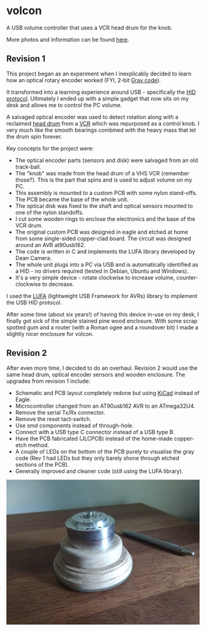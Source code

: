 # volcon

A USB volume controller that uses a VCR head drum for the knob.

More photos and information can be found [here][link_clews_volcon].

## Revision 1

This project began as an experiment when I inexplicably decided to learn how an optical rotary encoder worked (FYI, 2-bit [Gray code][link_web_gray_code]).

It transformed into a learning experience around USB - specifically the [HID protocol][link_web_hid]. Ultimately I ended up with a simple gadget that now sits on my desk and allows me to control the PC volume.

A salvaged optical encoder was used to detect rotation along with a reclaimed [head drum][link_web_head_drum] from a [VCR][link_web_vcr] which was repurposed as a control knob. I very much like the smooth bearings combined with the heavy mass that let the drum spin forever.

Key concepts for the project were:

* The optical encoder parts (sensors and disk) were salvaged from an old track-ball.
* The "knob" was made from the head drum of a VHS VCR (remember those?). This is the part that spins and is used to adjust volume on my PC.
* This assembly is mounted to a custom PCB with some nylon stand-offs. The PCB became the base of the whole unit.
* The optical disk was fixed to the shaft and optical sensors mounted to one of the nylon standoffs.
* I cut some wooden rings to enclose the electronics and the base of the VCR drum.
* The original custom PCB was designed in eagle and etched at home from some single-sided copper-clad board. The circuit was designed around an AVR at90usb162.
* The code is written in C and implements the LUFA library developed by Dean Camera.
* The whole unit plugs into a PC via USB and is automatically identified as a HID - no drivers required (tested in Debian, Ubuntu and Windows).
* It's a very simple device - rotate clockwise to increase volume, counter-clockwise to decrease.

I used the [LUFA][link_web_lufa] (lightweight USB Framework for AVRs) library to implement the USB HID protocol.

After some time (about six years!) of having this device in-use on my desk, I finally got sick of the simple stained pine wood enclosure. With some scrap spotted gum and a router (with a Roman ogee and a roundover bit) I made a slightly nicer enclosure for volcon.

## Revision 2

After even more time, I decided to do an overhaul. Revision 2 would use the same head drum, optical encoder sensors and wooden enclosure. The upgrades from revision 1 include:
* Schematic and PCB layout completely redone but using [KiCad][link_web_kicad] instead of Eagle.
* Microcontroller changed from an AT90usb162 AVR to an ATmega32U4.
* Remove the serial Tx/Rx connector.
* Remove the reset tact-switch.
* Use smd components instead of through-hole.
* Connect with a USB type C connector instead of a USB type B.
* Have the PCB fabricated (JLCPCB) instead of the home-made copper-etch method.
* A couple of LEDs on the bottom of the PCB purely to visualise the gray code (Rev 1 had LEDs but they only barely shone through etched sections of the PCB).
* Generally improved and cleaner code (still using the LUFA library).

![The completed volcon.][link_image_volcon]

[link_image_volcon]:volcon.jpg

[link_clews_volcon]:https://clews.pro/projects/volcon.php

[link_web_gray_code]:https://en.wikipedia.org/wiki/Gray_code
[link_web_head_drum]:https://en.wikipedia.org/wiki/File:Kopftrommel_2.jpg
[link_web_hid]:https://en.wikipedia.org/wiki/USB_human_interface_device_class
[link_web_kicad]:https://www.kicad.org/
[link_web_lufa]:http://fourwalledcubicle.com/LUFA.php
[link_web_vcr]:https://en.wikipedia.org/wiki/Videocassette_recorder
